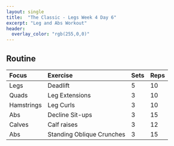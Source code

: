 ```yaml
---
layout: single
title:  "The Classic - Legs Week 4 Day 6"
excerpt: "Leg and Abs Workout"
header:
  overlay_color: "rgb(255,0,0)"
---
```


## Routine

| Focus | Exercise | Sets | Reps |
|:-|:-|:-|:-|
|Legs|Deadlift|5|10|
|Quads|Leg Extensions|3|10|
|Hamstrings|Leg Curls|3|10|
|Abs|Decline Sit-ups|3|15|
|Calves|Calf raises|3|12|
|Abs|Standing Oblique Crunches|3|15|
